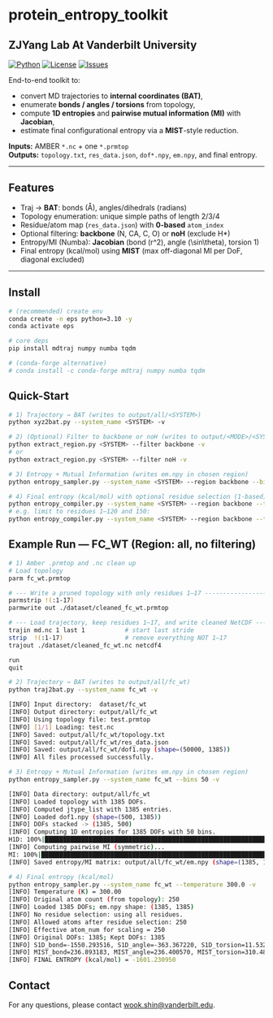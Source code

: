 # protein_entropy_toolkit
## ZJYang Lab At Vanderbilt University

[![Python](https://img.shields.io/badge/python-3.9%2B-blue.svg)](https://www.python.org/)
[![License](https://img.shields.io/badge/License-MIT-green.svg)](#license)
[![Issues](https://img.shields.io/github/issues-raw/USER/traj2bat-entropy.svg)](../../issues)

End-to-end toolkit to:
- convert MD trajectories to **internal coordinates (BAT)**,
- enumerate **bonds / angles / torsions** from topology,
- compute **1D entropies** and **pairwise mutual information (MI)** with **Jacobian**,
- estimate final configurational entropy via a **MIST**-style reduction.

**Inputs:** AMBER `*.nc` + one `*.prmtop`  
**Outputs:** `topology.txt`, `res_data.json`, `dof*.npy`, `em.npy`, and final entropy.

---

## Features
- Traj → **BAT**: bonds (Å), angles/dihedrals (radians)
- Topology enumeration: unique simple paths of length 2/3/4
- Residue/atom map (`res_data.json`) with **0-based** `atom_index`
- Optional filtering: **backbone** (N, CA, C, O) or **noH** (exclude H*)
- Entropy/MI (Numba): **Jacobian** (bond \(r^2\), angle \(\sin\theta\), torsion 1)
- Final entropy (kcal/mol) using **MIST** (max off-diagonal MI per DoF, diagonal excluded)

---

## Install

```bash
# (recommended) create env
conda create -n eps python=3.10 -y
conda activate eps

# core deps
pip install mdtraj numpy numba tqdm

# (conda-forge alternative)
# conda install -c conda-forge mdtraj numpy numba tqdm
```
## Quick-Start

```bash
# 1) Trajectory → BAT (writes to output/all/<SYSTEM>)
python xyz2bat.py --system_name <SYSTEM> -v

# 2) (Optional) Filter to backbone or noH (writes to output/<MODE>/<SYSTEM>)
python extract_region.py <SYSTEM> --filter backbone -v
# or
python extract_region.py <SYSTEM> --filter noH -v

# 3) Entropy + Mutual Information (writes em.npy in chosen region)
python entropy_sampler.py --system_name <SYSTEM> --region backbone --bins 50 -v

# 4) Final entropy (kcal/mol) with optional residue selection (1-based)
python entropy_compiler.py --system_name <SYSTEM> --region backbone --temperature 298.15 -v
# e.g. limit to residues 1–120 and 150:
python entropy_compiler.py --system_name <SYSTEM> --region backbone --temperature 298.15 --residues "1-120,150" -v

```

## Example Run — FC_WT (Region: all, no filtering)

```bash
# 1) Amber .prmtop and .nc clean up
# Load topology
parm fc_wt.prmtop

# --- Write a pruned topology with only residues 1–17 -------------------
parmstrip !(:1-17)
parmwrite out ./dataset/cleaned_fc_wt.prmtop

# --- Load trajectory, keep residues 1–17, and write cleaned NetCDF -----
trajin md.nc 1 last 1           # start last stride
strip  !(:1-17)                 # remove everything NOT 1–17
trajout ./dataset/cleaned_fc_wt.nc netcdf4

run
quit

# 2) Trajectory → BAT (writes to output/all/fc_wt)
python traj2bat.py --system_name fc_wt -v

[INFO] Input directory:  dataset/fc_wt
[INFO] Output directory: output/all/fc_wt
[INFO] Using topology file: test.prmtop
[INFO] [1/1] Loading: test.nc
[INFO] Saved: output/all/fc_wt/topology.txt
[INFO] Saved: output/all/fc_wt/res_data.json
[INFO] Saved: output/all/fc_wt/dof1.npy (shape=(50000, 1385))
[INFO] All files processed successfully.

# 3) Entropy + Mutual Information (writes em.npy in chosen region)
python entropy_sampler.py --system_name fc_wt --bins 50 -v

[INFO] Data directory: output/all/fc_wt
[INFO] Loaded topology with 1385 DOFs.
[INFO] Computed jtype_list with 1385 entries.
[INFO] Loaded dof1.npy (shape=(500, 1385))
[INFO] DOFs stacked -> (1385, 500)
[INFO] Computing 1D entropies for 1385 DOFs with 50 bins.
H1D: 100%|████████████████████████████████████████████████████████████████████████████████████████████████████████████████████████████████████████████████████████████████████| 1385/1385 [00:01<00:00, 1333.20it/s]
[INFO] Computing pairwise MI (symmetric)...
MI: 100%|███████████████████████████████████████████████████████████████████████████████████████████████████████████████████████████████████████████████████████████████████████| 1385/1385 [01:45<00:00, 13.16it/s]
[INFO] Saved entropy/MI matrix: output/all/fc_wt/em.npy (shape=(1385, 1385))

# 4) Final entropy (kcal/mol)
python entropy_sampler.py --system_name fc_wt --temperature 300.0 -v
[INFO] Temperature (K) = 300.00
[INFO] Original atom count (from topology): 250
[INFO] Loaded 1385 DOFs; em.npy shape: (1385, 1385)
[INFO] No residue selection: using all residues.
[INFO] Allowed atoms after residue selection: 250
[INFO] Effective atom_num for scaling = 250
[INFO] Original DOFs: 1385; Kept DOFs: 1385
[INFO] S1D_bond=-1550.293516, S1D_angle=-363.367220, S1D_torsion=11.532246
[INFO] MIST_bond=236.893183, MIST_angle=236.400570, MIST_torsion=310.480063
[INFO] FINAL ENTROPY (kcal/mol) = -1601.230950
```
## Contact
For any questions, please contact wook.shin@vanderbilt.edu.

